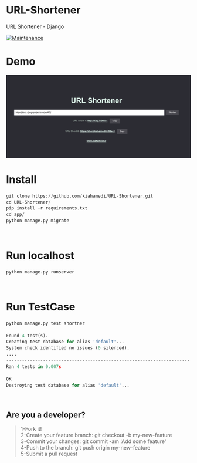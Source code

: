 # URL-Shortener
URL Shortener - Django

[![Maintenance](https://img.shields.io/badge/Maintained%3F-yes-green.svg)](https://GitHub.com/Naereen/StrapDown.js/graphs/commit-activity)

# Demo
![Alt text](https://raw.githubusercontent.com/kiahamedi/URL-Shortener/main/Screenshot.png "Optional title")

# Install
```python
git clone https://github.com/kiahamedi/URL-Shortener.git
cd URL-Shortener/
pip install -r requirements.txt
cd app/
python manage.py migrate
```
<br>


# Run localhost
```python
python manage.py runserver
```
<br>

# Run TestCase
```python
python manage.py test shortner

Found 4 test(s).
Creating test database for alias 'default'...
System check identified no issues (0 silenced).
....
----------------------------------------------------------------------
Ran 4 tests in 0.007s

OK
Destroying test database for alias 'default'...
```
<br>


## Are you a developer?
> 1-Fork it!</br>
> 2-Create your feature branch: git checkout -b my-new-feature</br>
> 3-Commit your changes: git commit -am 'Add some feature'</br>
> 4-Push to the branch: git push origin my-new-feature</br>
> 5-Submit a pull request</br>

